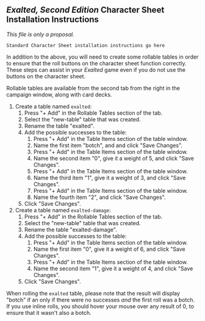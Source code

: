 ## _Exalted, Second Edition_ Character Sheet Installation Instructions

_This file is only a proposal._

`Standard Character Sheet installation instructions go here`

In addition to the above, you will need to create some rollable tables in order to ensure that the roll buttons on the character sheet function correctly. These steps can assist in your _Exalted_ game even if you do not use the buttons on the character sheet.

Rollable tables are available from the second tab from the right in the campaign window, along with card decks.

1. Create a table named `exalted`:
    1. Press "+ Add" in the Rollable Tables section of the tab.
    1. Select the "new-table" table that was created.
    1. Rename the table "exalted".
    1. Add the possible successes to the table:
        1. Press "+ Add" in the Table Items section of the table window.
        1. Name the first item "botch", and and click "Save Changes".
        1. Press "+ Add" in the Table Items section of the table window.
        1. Name the second item "0", give it a weight of 5, and click "Save Changes".
        1. Press "+ Add" in the Table Items section of the table window.
        1. Name the third item "1", give it a weight of 3, and click "Save Changes".
        1. Press "+ Add" in the Table Items section of the table window.
        1. Name the fourth item "2", and click "Save Changes".
    1. Click "Save Changes".
1. Create a table named `exalted-damage`:
    1. Press "+ Add" in the Rollable Tables section of the tab.
    1. Select the "new-table" table that was created.
    1. Rename the table "exalted-damage".
    1. Add the possible successes to the table:
        1. Press "+ Add" in the Table Items section of the table window.
        1. Name the first item "0", give it a weight of 6, and click "Save Changes".
        1. Press "+ Add" in the Table Items section of the table window.
        1. Name the second item "1", give it a weight of 4, and click "Save Changes".
    1. Click "Save Changes".

When rolling the `exalted` table, please note that the result will display "botch" if an only if there were no successes _and_ the first roll was a botch. If you use inline rolls, you should hover your mouse over any result of 0, to ensure that it wasn't also a botch.
